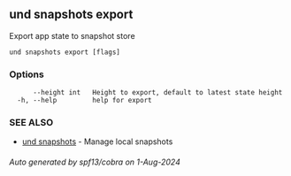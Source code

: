 ## und snapshots export

Export app state to snapshot store

```
und snapshots export [flags]
```

### Options

```
      --height int   Height to export, default to latest state height
  -h, --help         help for export
```

### SEE ALSO

* [und snapshots](und_snapshots.md)	 - Manage local snapshots

###### Auto generated by spf13/cobra on 1-Aug-2024
